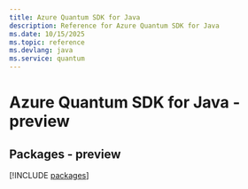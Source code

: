 ```yaml
---
title: Azure Quantum SDK for Java
description: Reference for Azure Quantum SDK for Java
ms.date: 10/15/2025
ms.topic: reference
ms.devlang: java
ms.service: quantum
---
```

# Azure Quantum SDK for Java - preview
## Packages - preview
[!INCLUDE [packages](quantum-index.md)]